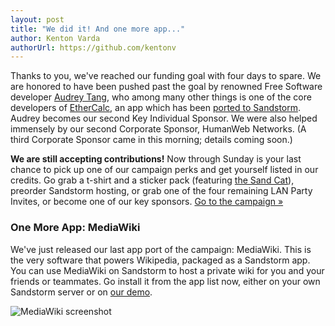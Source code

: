 ```yaml
---
layout: post
title: "We did it! And one more app..."
author: Kenton Varda
authorUrl: https://github.com/kentonv
---
```


Thanks to you, we've reached our funding goal with four days to spare. We are honored to have been pushed past the goal by renowned Free Software developer [Audrey Tang](http://en.wikipedia.org/wiki/Audrey_Tang), who among many other things is one of the core developers of [EtherCalc](https://ethercalc.net/), an app which has been [ported to Sandstorm](/news/2014-08-05-ethercalc.html). Audrey becomes our second Key Individual Sponsor. We were also helped immensely by our second Corporate Sponsor, HumanWeb Networks. (A third Corporate Sponsor came in this morning; details coming soon.)

**We are still accepting contributions!** Now through Sunday is your last chance to pick up one of our campaign perks and get yourself listed in our credits. Go grab a t-shirt and a sticker pack (featuring [the Sand Cat](/news/2014-08-27-sandcat.html)), preorder Sandstorm hosting, or grab one of the four remaining LAN Party Invites, or become one of our key sponsors. [Go to the campaign &#187;](http://igg.me/at/sandstorm)

### One More App: MediaWiki

We've just released our last app port of the campaign: MediaWiki. This is the very software that powers Wikipedia, packaged as a Sandstorm app. You can use MediaWiki on Sandstorm to host a private wiki for you and your friends or teammates. Go install it from the app list now, either on your own Sandstorm server or on [our demo](https://demo.sandstorm.io).

![MediaWiki screenshot](/apps/mediawiki.png)
